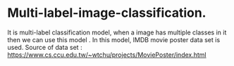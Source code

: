 # Multi-label-image-classification.
It is multi-label classification model, when a image has multiple classes in it then we can use this model . In this model, IMDB movie poster data set is used.
Source of data set : https://www.cs.ccu.edu.tw/~wtchu/projects/MoviePoster/index.html
